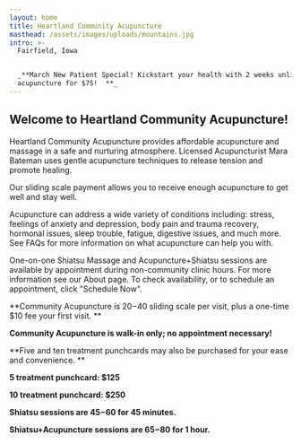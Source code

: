 ```yaml
---
layout: home
title: Heartland Community Acupuncture
masthead: /assets/images/uploads/mountains.jpg
intro: >-
  Fairfield, Iowa


  _**March New Patient Special! Kickstart your health with 2 weeks unlimited
  acupuncture for $75!  **_
---
```

## Welcome to Heartland Community Acupuncture!

Heartland Community Acupuncture provides affordable acupuncture and massage in a safe and nurturing atmosphere.  Licensed Acupuncturist Mara Bateman uses gentle acupuncture techniques to release tension and promote healing.

Our sliding scale payment allows you to receive enough acupuncture to get well and stay well.

Acupuncture can address a wide variety of conditions including: stress, feelings of anxiety and depression, body pain and trauma recovery, hormonal issues, sleep trouble, fatigue, digestive issues, and much more.  See FAQs for more information on what acupuncture can help you with.

One-on-one Shiatsu Massage  and Acupuncture+Shiatsu sessions are available by appointment during non-community clinic hours.  For more information see our About page. To check availability, or to schedule an appointment, click "Schedule Now".

**Community Acupuncture is $20-$40 sliding scale per visit, plus a one-time $10 fee your first visit.  **

**Community Acupuncture is walk-in only; no appointment necessary!**

**Five and ten treatment punchcards may also be purchased for your ease and convenience.  **

**5 treatment punchcard: $125**

**10 treatment punchcard: $250**

**Shiatsu sessions are $45-$60 for 45 minutes.**

**Shiatsu+Acupuncture sessions are $65-$80 for 1 hour.**
